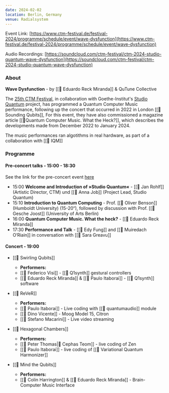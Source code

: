 ```yaml
---
date: 2024-02-02
location: Berlin, Germany
venue: Radialsystem
---
```

Event Link:
[https://www.ctm-festival.de/festival-2024/programme/schedule/event/wave-dysfunction](https://www.ctm-festival.de/festival-2024/programme/schedule/event/wave-dysfunction)

Audio Recordings:
[https://soundcloud.com/ctm-festival/ctm-2024-studio-quantum-wave-dysfunction](https://soundcloud.com/ctm-festival/ctm-2024-studio-quantum-wave-dysfunction)
### About

**Wave Dysfunction** - by  [[👤 Eduardo Reck Miranda]] & QuTune Collective


The [25th CTM Festival](https://www.ctm-festival.de/festival-2024/welcome), in collaboration with Goethe-Institut's [Studio Quantum](https://www.goethe.de/prj/lqs/en/index.html) project, has programmed a Quantum Computer Music performance, following up the concert that occurred in 2022 in London [[📍Sounding Qubits]], 
For this event, they have also commissioned a magazine article [[📰Quantum Computer Music. What the Heck?]], which describes the developments made from December 2022 to January 2024.

The music performances ran algotithms in real hardware, as part of a collaboration with [[🏢 IQM]]

### Programme

#### Pre-concert talks - 15:00 - 18:30
See the link for the pre-concert event [here](https://www.ctm-festival.de/festival-2024/programme/schedule/event/quantum-computing)

- 15:00 **Welcome and Introduction of »Studio Quantum«** -  [[👤 Jan Rohlf]] (Artistic Director, CTM) und [[👤 Anna Job]] (Project Lead, Studio Quantum)
- 15:10 **Introduction to Quantum Computing** - Prof. [[👤 Oliver Benson]] (Humboldt University) (15-20“), followed by discussion with Prof. [[👤 Gesche Joost]] (University of Arts Berlin)
- 16:00 **Quantum Computer Music. What the heck?** - [[👤 Eduardo Reck Miranda]]
- 17:30 **Performance and Talk** - [[👤 Edy Fung]] and [[👤 Muiredach O‘Riain]] in conversation with [[👤 Sara Greavu]]

#### Concert - 19:00

- [[🎵 Swirling Qubits]]
	- **Performers:**
	- [[👤 Federico Visi]] - [[💾 Q1synth]] gestural controllers
	- [[👤 Eduardo Reck Miranda]] & [[👤 Paulo Itaborai]] - [[💾 Q1synth]] software


- [[🎵 ReVeR]]
	- **Performers:**
	- [[👤 Paulo Itaborai]] - Live coding with [[💾 quantumaudio]] module
	- [[👤 Dino Vicente]] - Moog Model 15, Citron
	- [[👤 Stefano Macarini]] - Live video streaming

- [[🎵 Hexagonal Chambers]]
	- **Performers:**
	- [[👤 Peter Thomas|👤 Cephas Teom]] - live coding of Zen
	- [[👤 Paulo Itaborai]] - live coding of [[💾 Variational Quantum Harmonizer]]

- [[🎵 Mind the Qubits]]
	- **Performers:**
	- [[👤 Colin Harrington]] & [[👤 Eduardo Reck Miranda]] - Brain-Computer Music Interface

